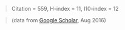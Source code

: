 > Citation = 559,
> H-index = 11,
> I10-index = 12

> (data from [Google Scholar](https://scholar.google.com/citations?user=DO5oG40AAAAJ&hl=en), Aug 2016)


<link rel='stylesheet' href=css/morris.css>
<script src='css/jquery.min.js' type='text/javascript'></script>
<script src='css/raphael-min.js' type='text/javascript'></script>
<script src='css/morris-0.4.2.min.js' type='text/javascript'></script>


<style>
  .rChart {
    display: block;
    margin-left: auto; 
    margin-right: auto;
    width: 800px;
    height: 300px;
  }  
</style>

<div id = 'chart58c150a3df3a' class = 'rChart morris'></div>
<script type='text/javascript'>
    var chartParams = {
 "element": "chart58c150a3df3a",
"width":            800,
"height":            400,
"xkey": "year",
"ykeys": [
 "cites" 
],
"data": [
 {
 "year":           2010,
"cites":              9 
},
{
 "year":           2011,
"cites":             17 
},
{
 "year":           2012,
"cites":             60 
},
{
 "year":           2013,
"cites":             81 
},
{
 "year":           2014,
"cites":            109 
},
{
 "year":           2015,
"cites":            133 
},
{
 "year":           2016,
"cites":            127 
} 
],
"id": "chart58c150a3df3a",
"labels": "cites" 
},
      chartType = "Bar"
    new Morris[chartType](chartParams)
</script>
